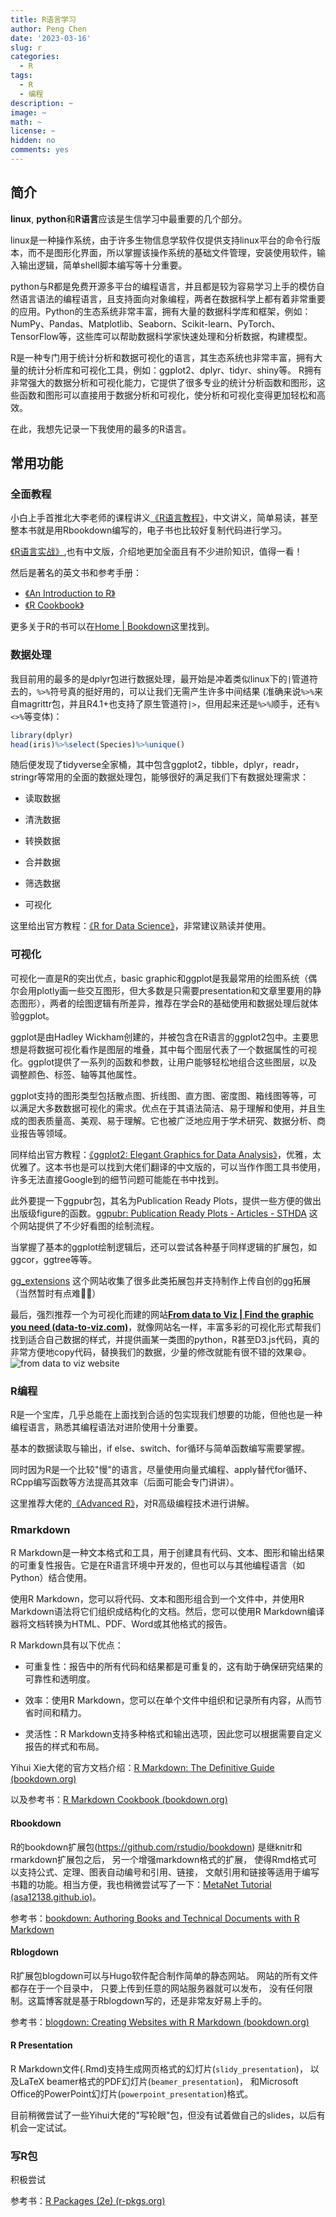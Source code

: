 ```yaml
---
title: R语言学习
author: Peng Chen
date: '2023-03-16'
slug: r
categories:
  - R
tags:
  - R
  - 编程
description: ~
image: ~
math: ~
license: ~
hidden: no
comments: yes
---
```




## 简介

**linux**, **python**和**R语言**应该是生信学习中最重要的几个部分。

linux是一种操作系统，由于许多生物信息学软件仅提供支持linux平台的命令行版本，而不是图形化界面，所以掌握该操作系统的基础文件管理，安装使用软件，输入输出逻辑，简单shell脚本编写等十分重要。

python与R都是免费开源多平台的编程语言，并且都是较为容易学习上手的模仿自然语言语法的编程语言，且支持面向对象编程，两者在数据科学上都有着非常重要的应用。Python的生态系统非常丰富，拥有大量的数据科学库和框架，例如：NumPy、Pandas、Matplotlib、Seaborn、Scikit-learn、PyTorch、TensorFlow等，这些库可以帮助数据科学家快速处理和分析数据，构建模型。

R是一种专门用于统计分析和数据可视化的语言，其生态系统也非常丰富，拥有大量的统计分析库和可视化工具，例如：ggplot2、dplyr、tidyr、shiny等。 R拥有非常强大的数据分析和可视化能力，它提供了很多专业的统计分析函数和图形，这些函数和图形可以直接用于数据分析和可视化，使分析和可视化变得更加轻松和高效。

在此，我想先记录一下我使用的最多的R语言。

## 常用功能

### 全面教程

小白上手首推北大李老师的课程讲义[《R语言教程》](https://www.math.pku.edu.cn/teachers/lidf/docs/Rbook/html/_Rbook/index.html)，中文讲义，简单易读，甚至整本书就是用Rbookdown编写的，电子书也比较好复制代码进行学习。

[《R语言实战》](https://www.zhihu.com/search?q=R%E8%AF%AD%E8%A8%80%E5%AE%9E%E6%88%98&search_source=Entity&hybrid_search_source=Entity&hybrid_search_extra=%7B%22sourceType%22%3A%22answer%22%2C%22sourceId%22%3A217799209%7D),也有中文版，介绍地更加全面且有不少进阶知识，值得一看！

然后是著名的英文书和参考手册：

-   [《An Introduction to R》](cran.r-project.org/doc/manuals/R-intro.pdf)
-   [《R Cookbook》](https://rc2e.com/)

更多关于R的书可以在[Home \| Bookdown](https://bookdown.org/)这里找到。

### 数据处理

我目前用的最多的是dplyr包进行数据处理，最开始是冲着类似linux下的`|`管道符去的，`%>%`符号真的挺好用的，可以让我们无需产生许多中间结果 (准确来说`%>%`来自magrittr包，并且R4.1+也支持了原生管道符`|>`，但用起来还是`%>%`顺手，还有`%<>%`等变体)：


```r
library(dplyr)
head(iris)%>%select(Species)%>%unique()
```

随后便发现了tidyverse全家桶，其中包含ggplot2，tibble，dplyr，readr，stringr等常用的全面的数据处理包，能够很好的满足我们下有数据处理需求：

-   读取数据

-   清洗数据

-   转换数据

-   合并数据

-   筛选数据

-   可视化

这里给出官方教程：[《R for Data Science》](https://bookdown.org/roy_schumacher/r4ds/)，非常建议熟读并使用。

### 可视化

可视化一直是R的突出优点，basic graphic和ggplot是我最常用的绘图系统（偶尔会用plotly画一些交互图形，但大多数是只需要presentation和文章里要用的静态图形），两者的绘图逻辑有所差异，推荐在学会R的基础使用和数据处理后就体验ggplot。

ggplot是由Hadley Wickham创建的，并被包含在R语言的ggplot2包中。主要思想是将数据可视化看作是图层的堆叠，其中每个图层代表了一个数据属性的可视化。ggplot提供了一系列的函数和参数，让用户能够轻松地组合这些图层，以及调整颜色、标签、轴等其他属性。

ggplot支持的图形类型包括散点图、折线图、直方图、密度图、箱线图等等，可以满足大多数数据可视化的需求。优点在于其语法简洁、易于理解和使用，并且生成的图表质量高、美观、易于理解。它也被广泛地应用于学术研究、数据分析、商业报告等领域。

同样给出官方教程：[《ggplot2: Elegant Graphics for Data Analysis》](https://ggplot2-book.org/)，优雅，太优雅了。这本书也是可以找到大佬们翻译的中文版的，可以当作作图工具书使用，许多无法直接Google到的细节问题可能能在书中找到。

此外要提一下ggpubr包，其名为Publication Ready Plots，提供一些方便的做出出版级figure的函数。[ggpubr: Publication Ready Plots - Articles - STHDA](http://www.sthda.com/english/articles/24-ggpubr-publication-ready-plots/) 这个网站提供了不少好看图的绘制流程。

当掌握了基本的ggplot绘制逻辑后，还可以尝试各种基于同样逻辑的扩展包，如ggcor，ggtree等等。

[gg_extensions](https://exts.ggplot2.tidyverse.org/gallery/) 这个网站收集了很多此类拓展包并支持制作上传自创的gg拓展（当然暂时有点难😮‍💨）

最后，强烈推荐一个为可视化而建的网站[**From data to Viz \| Find the graphic you need (data-to-viz.com)**](https://www.data-to-viz.com/#density2d)，就像网站名一样，丰富多彩的可视化形式帮我们找到适合自己数据的样式，并提供画某一类图的python，R甚至D3.js代码，真的非常方便地copy代码，替换我们的数据，少量的修改就能有很不错的效果😄。 ![from data to viz website](images/data2viz.png)

### R编程

R是一个宝库，几乎总能在上面找到合适的包实现我们想要的功能，但他也是一种编程语言，熟悉其编程语法对进阶使用十分重要。

基本的数据读取与输出，if else、switch、for循环与简单函数编写需要掌握。

同时因为R是一个比较"慢"的语言，尽量使用向量式编程、apply替代for循环、RCpp编写函数等方法提高其效率（后面可能会专门讲讲）。

这里推荐大佬的[《Advanced R》](https://adv-r.hadley.nz/)，对R高级编程技术进行讲解。

### Rmarkdown

R Markdown是一种文本格式和工具，用于创建具有代码、文本、图形和输出结果的可重复性报告。它是在R语言环境中开发的，但也可以与其他编程语言（如Python）结合使用。

使用R Markdown，您可以将代码、文本和图形组合到一个文件中，并使用R Markdown语法将它们组织成结构化的文档。然后，您可以使用R Markdown编译器将文档转换为HTML、PDF、Word或其他格式的报告。

R Markdown具有以下优点：

-   可重复性：报告中的所有代码和结果都是可重复的，这有助于确保研究结果的可靠性和透明度。

-   效率：使用R Markdown，您可以在单个文件中组织和记录所有内容，从而节省时间和精力。

-   灵活性：R Markdown支持多种格式和输出选项，因此您可以根据需要自定义报告的样式和布局。

Yihui Xie大佬的官方文档介绍：[R Markdown: The Definitive Guide (bookdown.org)](https://bookdown.org/yihui/rmarkdown/)

以及参考书：[R Markdown Cookbook (bookdown.org)](https://bookdown.org/yihui/rmarkdown-cookbook/)

#### Rbookdown

R的bookdown扩展包(<https://github.com/rstudio/bookdown>) 是继knitr和rmarkdown扩展包之后， 另一个增强markdown格式的扩展， 使得Rmd格式可以支持公式、定理、图表自动编号和引用、链接， 文献引用和链接等适用于编写书籍的功能。相当方便，我也稍微尝试写了一下：[MetaNet Tutorial (asa12138.github.io)](https://asa12138.github.io/MetaNet_tutorial/)。

参考书：[bookdown: Authoring Books and Technical Documents with R Markdown](https://bookdown.org/yihui/bookdown/)

#### Rblogdown

R扩展包blogdown可以与Hugo软件配合制作简单的静态网站。 网站的所有文件都存在于一个目录中， 只要上传到任意的网站服务器就可以发布， 没有任何限制。这篇博客就是基于Rblogdown写的，还是非常友好易上手的。

参考书：[blogdown: Creating Websites with R Markdown (bookdown.org)](https://bookdown.org/yihui/blogdown/)

#### R Presentation

R Markdown文件(.Rmd)支持生成网页格式的幻灯片(`slidy_presentation`)， 以及LaTeX beamer格式的PDF幻灯片(`beamer_presentation`)， 和Microsoft Office的PowerPoint幻灯片(`powerpoint_presentation`)格式。

目前稍微尝试了一些Yihui大佬的\"写轮眼\"包，但没有试着做自己的slides，以后有机会一定试试。

### 写R包

积极尝试

参考书：[R Packages (2e) (r-pkgs.org)](https://r-pkgs.org/)
